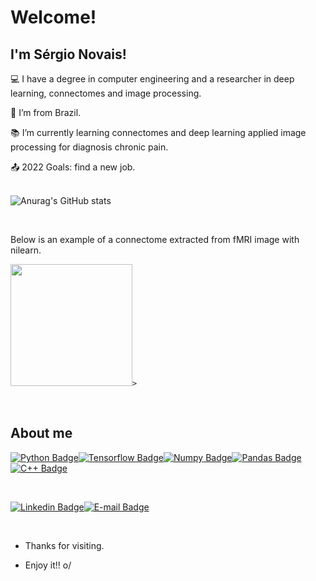 # Welcome!

 

## I'm Sérgio Novais!

 

:computer: I have a degree in computer engineering and a researcher in deep learning, connectomes and image processing.

:house_with_garden: I’m from Brazil.

:books: I’m currently learning connectomes and deep learning applied image processing for diagnosis chronic pain.

:outbox_tray: 2022 Goals: find a new job.

 <br>![Anurag's GitHub stats](https://github-readme-stats.vercel.app/api?username=snovais&theme=outrun&show_icons=true)
 
 <br><p>Below is an example of a connectome extracted from fMRI image with nilearn.</p>
 
 <code><img height= "195" src= "https://nilearn.github.io/stable/_images/sphx_glr_plot_probabilistic_atlas_extraction_002.png" style="horizontal-align:middle">></code>

 <br>

## About me

[![Python Badge](https://img.shields.io/badge/Python-FFD43B?style=for-the-badge&logo=python&logoColor=blue)](https://github.com/snovais/pre_processing_data_weather)[![Tensorflow Badge](https://img.shields.io/badge/TensorFlow-FF6F00?style=for-the-badge&logo=tensorflow&logoColor=white)](https://github.com/snovais/weather_forecast)[![Numpy Badge](https://img.shields.io/badge/Numpy-777BB4?style=for-the-badge&logo=numpy&logoColor=white)](https://github.com/snovais/weather_forecast)[![Pandas Badge](https://img.shields.io/badge/Pandas-2C2D72?style=for-the-badge&logo=pandas&logoColor=white)](https://github.com/snovais/analise_snis_datasus/blob/main/src/analysis.ipynb)[![C++ Badge](https://img.shields.io/badge/C%2B%2B-00599C?style=for-the-badge&logo=c%2B%2B&logoColor=white)](https://github.com/snovais/curso-cplusplus)

<br>

[![Linkedin Badge](https://img.shields.io/badge/-LinkedIn-blue?style=flat-square&logo=Linkedin&logoColor=white&link= )]( https://www.linkedin.com/in/sergio-novais/)[![E-mail Badge](https://img.shields.io/badge/-gmail-red?style=flat-square&logo=Linkedin&logoColor=white&link= )]( https://mail.google.com/mail/u/1/#inbox?compose=VpCqJZNHQRWRdnqGMfskCsJQkHfDXNRvxNcBjZVlKbvdzfWPqSVLzBsrfLpkzCPmMShsBnq)

<br>

- Thanks for visiting.

- Enjoy it!! o/
